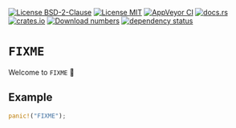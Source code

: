 [![License BSD-2-Clause](https://img.shields.io/badge/License-BSD--2--Clause-blue.svg)](https://opensource.org/licenses/BSD-2-Clause)
[![License MIT](https://img.shields.io/badge/License-MIT-blue.svg)](https://opensource.org/licenses/MIT)
[![AppVeyor CI](https://ci.appveyor.com/api/projects/status/github/KizzyCode/FIXME-rust?svg=true)](https://ci.appveyor.com/project/KizzyCode/FIXME-rust)
[![docs.rs](https://docs.rs/FIXME/badge.svg)](https://docs.rs/FIXME)
[![crates.io](https://img.shields.io/crates/v/FIXME.svg)](https://crates.io/crates/FIXME)
[![Download numbers](https://img.shields.io/crates/d/FIXME.svg)](https://crates.io/crates/FIXME)
[![dependency status](https://deps.rs/crate/FIXME/0.1.0/status.svg)](https://deps.rs/crate/FIXME/0.1.0)


# `FIXME`
Welcome to `FIXME` 🎉


## Example
```rust
panic!("FIXME");
```
